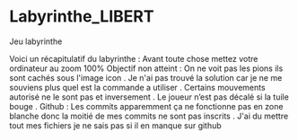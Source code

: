 # Labyrinthe_LIBERT
Jeu labyrinthe

Voici un récapitulatif du labyrinthe :
Avant toute chose mettez votre ordinateur au zoom 100%
Objectif non atteint :
On ne voit pas les pions ils sont cachés sous l'image icon . Je n'ai pas trouvé la solution car je ne me
souviens plus quel est la commande a utiliser . Certains mouvements autorisé ne le sont pas et
inversement . Le joueur n’est pas décalé si la tuile bouge .
Github : Les commits apparemment ça ne fonctionne pas en zone blanche donc la moitié de mes
commits ne sont pas inscrits .
J'ai du mettre tout mes fichiers je ne sais pas si il en manque sur github
